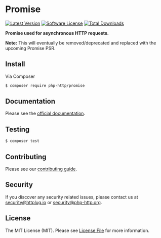 # Promise

[![Latest Version](https://img.shields.io/github/release/php-http/promise.svg?style=flat-square)](https://github.com/php-http/promise/releases)
[![Software License](https://img.shields.io/badge/license-MIT-brightgreen.svg?style=flat-square)](LICENSE)
[![Total Downloads](https://img.shields.io/packagist/dt/php-http/promise.svg?style=flat-square)](https://packagist.org/packages/php-http/promise)

**Promise used for asynchronous HTTP requests.**

**Note:** This will eventually be removed/deprecated and replaced with the upcoming Promise PSR.


## Install

Via Composer

``` bash
$ composer require php-http/promise
```


## Documentation

Please see the [official documentation](http://docs.httplug.io).


## Testing

``` bash
$ composer test
```


## Contributing

Please see our [contributing guide](http://docs.php-http.org/en/latest/development/contributing.html).


## Security

If you discover any security related issues, please contact us at [security@httplug.io](mailto:security@httplug.io)
or [security@php-http.org](mailto:security@php-http.org).


## License

The MIT License (MIT). Please see [License File](LICENSE) for more information.

